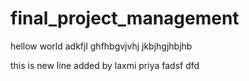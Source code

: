 # final_project_management
hellow world
adkfjl
ghfhbgvjvhj
jkbjhgjhbjhb

this is new line added by laxmi priya
fadsf
dfd